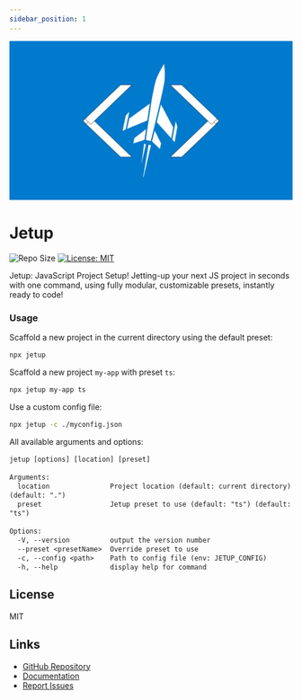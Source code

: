```yaml
---
sidebar_position: 1
---
```


![Header](https://raw.githubusercontent.com/aldhosutra/jetup/HEAD/website/static/img/docusaurus-social-card.jpg)

# Jetup

![Repo Size](https://img.shields.io/github/repo-size/aldhosutra/jetup)
[![License: MIT](https://img.shields.io/github/license/aldhosutra/jetup?color=green)](https://opensource.org/license/mit)

Jetup: JavaScript Project Setup! Jetting-up your next JS project in seconds with one command, using fully modular, customizable presets, instantly ready to code!

### Usage

Scaffold a new project in the current directory using the default preset:

```sh
npx jetup
```

Scaffold a new project `my-app` with preset `ts`:

```sh
npx jetup my-app ts
```

Use a custom config file:

```sh
npx jetup -c ./myconfig.json
```

All available arguments and options:

```
jetup [options] [location] [preset]

Arguments:
  location               Project location (default: current directory) (default: ".")
  preset                 Jetup preset to use (default: "ts") (default: "ts")

Options:
  -V, --version          output the version number
  --preset <presetName>  Override preset to use
  -c, --config <path>    Path to config file (env: JETUP_CONFIG)
  -h, --help             display help for command
```

## License

MIT

## Links

- [GitHub Repository](https://github.com/aldhosutra/jetup)
- [Documentation](https://jetup.js.org)
- [Report Issues](https://github.com/aldhosutra/jetup/issues)
